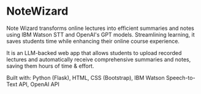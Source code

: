 # NoteWizard
Note Wizard transforms online lectures into efficient summaries and notes using IBM Watson STT and OpenAI's GPT models. Streamlining learning, it saves students time while enhancing their online course experience.

It is an LLM-backed web app that allows students to upload recorded lectures and automatically receive comprehensive summaries and notes, saving them hours of time & effort.

Built with: Python (Flask), HTML, CSS (Bootstrap), IBM Watson Speech-to-Text API, OpenAI API
